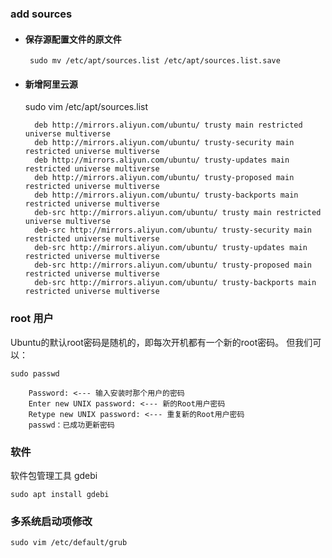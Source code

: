 ### add sources

- #### 保存源配置文件的原文件

       sudo mv /etc/apt/sources.list /etc/apt/sources.list.save

- #### 新增阿里云源

    sudo vim /etc/apt/sources.list

        deb http://mirrors.aliyun.com/ubuntu/ trusty main restricted universe multiverse
        deb http://mirrors.aliyun.com/ubuntu/ trusty-security main restricted universe multiverse
        deb http://mirrors.aliyun.com/ubuntu/ trusty-updates main restricted universe multiverse
        deb http://mirrors.aliyun.com/ubuntu/ trusty-proposed main restricted universe multiverse
        deb http://mirrors.aliyun.com/ubuntu/ trusty-backports main restricted universe multiverse
        deb-src http://mirrors.aliyun.com/ubuntu/ trusty main restricted universe multiverse
        deb-src http://mirrors.aliyun.com/ubuntu/ trusty-security main restricted universe multiverse
        deb-src http://mirrors.aliyun.com/ubuntu/ trusty-updates main restricted universe multiverse
        deb-src http://mirrors.aliyun.com/ubuntu/ trusty-proposed main restricted universe multiverse
        deb-src http://mirrors.aliyun.com/ubuntu/ trusty-backports main restricted universe multiverse

### root 用户

Ubuntu的默认root密码是随机的，即每次开机都有一个新的root密码。 但我们可以：

    sudo passwd

        Password: <--- 输入安装时那个用户的密码
        Enter new UNIX password: <--- 新的Root用户密码
        Retype new UNIX password: <--- 重复新的Root用户密码
        passwd：已成功更新密码

### 软件

软件包管理工具 gdebi

    sudo apt install gdebi

### 多系统启动项修改

    sudo vim /etc/default/grub
